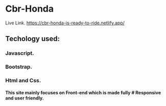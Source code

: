 # Cbr-Honda
Live Link. https://cbr-honda-is-ready-to-ride.netlify.app/
## Techology used: 
### Javascript.
### Bootstrap.
### Html and Css.
#### This site mainly focuses on Front-end which is made fully # Responsive and user friendly. 
